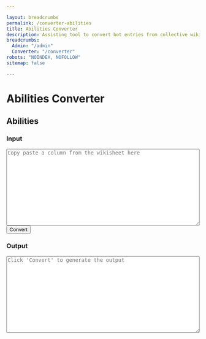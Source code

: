```yaml
---

layout: breadcrumbs
permalink: /converter-abilities
title: Abilities Converter
description: Assisting tool to convert bot entries from collective wiki sheets to wiki pages
breadcrumbs:
  Admin: "/admin"
  Converter: "/converter"
robots: "NOINDEX, NOFOLLOW"
sitemap: false

---
```


# Abilities Converter

<h2 id="bots">Abilities</h2>

<div id="autoconverter-abilities">
	<h3>Input</h3>
	<textarea id="input-abilities" placeholder="Copy paste a column from the wikisheet here"></textarea>
	<button id="convert-abilities">Convert</button>
	<h3>Output</h3>
	<textarea id="output-abilities" placeholder="Click &#39;Convert&#39; to generate the output"></textarea>
</div>

<style type="text/css">
#autoconverter-abilities textarea {
	width: 100%;
	height: 200px;
}
</style>

<script type="text/javascript">
	
var abilityRows = ["contributors","updatedAt","# Wiki page infos","title","name","description","imageUrl","breadcrumbs","  Botpack","  Abilities","# Ability infos","abilityName","abilityDescription","abilityImageUrl","abilityCost","abilityRarity","abilityAcquisition","abilityOpinion","searchKeywords"]	;

function select(s){
	return s.split('__begin__\n')[1].split('\n__end__')[0]
}
function decorate(s){
	return '---\nlayout: ability\n'+s+'\n---'
}
function formatStr(str){
	var i=0;
	return	decorate(
		select(str).replaceAll('"\nhttp', 'http',).split('\n')
			.map(function(line){return line.replaceAll('"','')})
			.map(function(val){return abilityRows[i++]+': "'+val+'"'})
			.join('\n').replace(/#.*"_?_?"/g,'\n').replaceAll('__','')
		)
}
function convertFromFields(){
	var str = formatStr(document.querySelector('#input-abilities').value);
	document.querySelector('#output-abilities').value = str.replace('breadcrumbs: ""', 'breadcrumbs:');
}
document.querySelector('#convert-abilities').onclick = convertFromFields;

function trimInput(){
	document.querySelector('#input-abilities').value = document.querySelector('#input-abilities').value.trim();
	console.log(document.querySelector('#input-abilities').value.trim())
}
document.querySelector('#input-abilities').addEventListener('input', trimInput, false);
</script>

